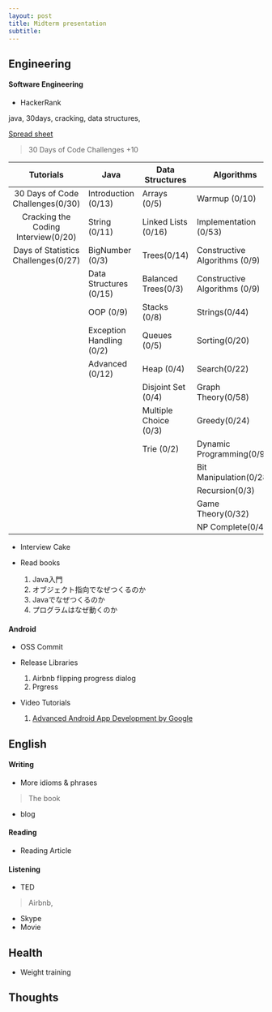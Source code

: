 ```yaml
---
layout: post
title: Midterm presentation
subtitle: 
---
```


## Engineering

#### Software Engineering
* HackerRank

java, 30days, cracking, data structures, 

[Spread sheet](https://docs.google.com/spreadsheets/d/1vzfgYTuB4LWRiAnKZbIZcqfaXNet1lKwq7WyjvIU5FY/edit#gid=0)

> 30 Days of Code Challenges +10


|              Tutorials              | Java                     | Data Structures       | Algorithms                    |
|:-----------------------------------:|--------------------------|-----------------------|-------------------------------|
| 30 Days of Code Challenges(0/30)    | Introduction (0/13)      | Arrays (0/5)          | Warmup (0/10)                 |
| Cracking the Coding Interview(0/20) | String (0/11)            | Linked Lists (0/16)   | Implementation (0/53)         |
| Days of Statistics Challenges(0/27) | BigNumber (0/3)          | Trees(0/14)           | Constructive Algorithms (0/9) |
|                                     | Data Structures (0/15)   | Balanced Trees(0/3)   | Constructive Algorithms (0/9) |
|                                     | OOP (0/9)                | Stacks (0/8)          | Strings(0/44)                 |
|                                     | Exception Handling (0/2) | Queues (0/5)          | Sorting(0/20)                 |
|                                     | Advanced (0/12)          | Heap (0/4)            | Search(0/22)                  |
|                                     |                          | Disjoint Set (0/4)    | Graph Theory(0/58)            |
|                                     |                          | Multiple Choice (0/3) | Greedy(0/24)                  |
|                                     |                          | Trie (0/2)            | Dynamic Programming(0/96)     |
|                                     |                          |                       | Bit Manipulation(0/28)        |
|                                     |                          |                       | Recursion(0/3)                |
|                                     |                          |                       | Game Theory(0/32)             |
|                                     |                          |                       | NP Complete(0/4)              |

* Interview Cake
* Read books

	1. Java入門
	2. オブジェクト指向でなぜつくるのか
	3. Javaでなぜつくるのか
	4. プログラムはなぜ動くのか

#### Android
* OSS Commit
* Release Libraries
	1. Airbnb flipping progress dialog
	2. Prgress

* Video Tutorials
	1. [Advanced Android App Development by Google](https://www.udacity.com/course/advanced-android-app-development--ud855)


## English

#### Writing
* More idioms & phrases
> The book
* blog


#### Reading
* Reading Article

#### Listening
* TED
> Airbnb,

* Skype
* Movie

## Health
* Weight training


## Thoughts
